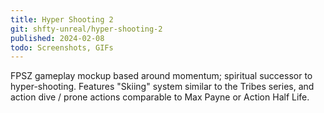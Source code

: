 ```yaml
---
title: Hyper Shooting 2
git: shfty-unreal/hyper-shooting-2
published: 2024-02-08
todo: Screenshots, GIFs
---
```


FPSZ gameplay mockup based around momentum; spiritual successor to hyper-shooting.
Features "Skiing" system similar to the Tribes series, and action dive / prone actions comparable to Max Payne or Action Half Life.

